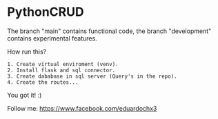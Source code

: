 # PythonCRUD
The branch "main" contains functional code, the branch "development" contains experimental features.  
  
  How run this?  
    
    1. Create virtual enviroment (venv).  
    2. Install flask and sql connector.  
    3. Create dababase in sql server (Query's in the repo).  
    4. Create the routes...

You got it! :)  
  
  Follow me: https://www.facebook.com/eduardochx3
